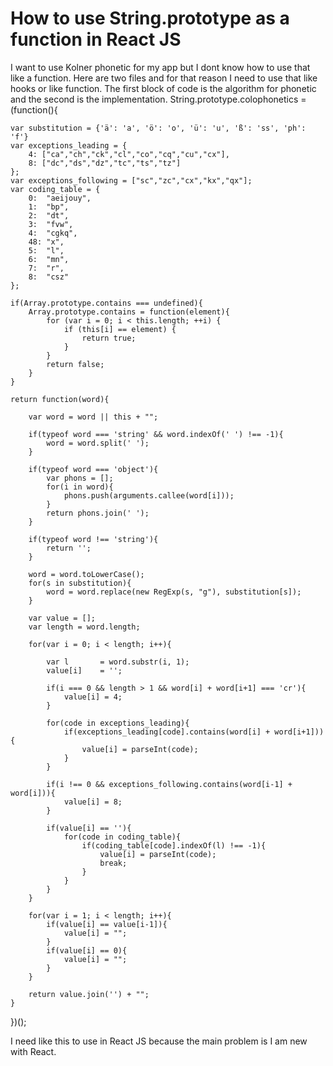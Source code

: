 
# How to use String.prototype as a function in React JS

I want to use Kolner phonetic for my app but I dont know how to use that like a function. Here are two files and for that reason I need to use that like hooks or like function.
The first block of code is the algorithm for phonetic and the second is the implementation.
String.prototype.colophonetics = (function(){

    var substitution = {'ä': 'a', 'ö': 'o', 'ü': 'u', 'ß': 'ss', 'ph': 'f'}
    var exceptions_leading = {
        4: ["ca","ch","ck","cl","co","cq","cu","cx"],
        8: ["dc","ds","dz","tc","ts","tz"]
    };
    var exceptions_following = ["sc","zc","cx","kx","qx"];
    var coding_table = {
        0:  "aeijouy",
        1:  "bp",
        2:  "dt",
        3:  "fvw",
        4:  "cgkq",
        48: "x",
        5:  "l",
        6:  "mn",
        7:  "r",
        8:  "csz"
    };

    if(Array.prototype.contains === undefined){
        Array.prototype.contains = function(element){
            for (var i = 0; i < this.length; ++i) {
                if (this[i] == element) {
                    return true;
                }
            }
            return false;
        }
    }

    return function(word){

        var word = word || this + "";

        if(typeof word === 'string' && word.indexOf(' ') !== -1){
            word = word.split(' ');
        }

        if(typeof word === 'object'){
            var phons = [];
            for(i in word){
                phons.push(arguments.callee(word[i]));
            }
            return phons.join(' ');
        }

        if(typeof word !== 'string'){
            return '';
        }

        word = word.toLowerCase();
        for(s in substitution){
            word = word.replace(new RegExp(s, "g"), substitution[s]);
        }

        var value = [];
        var length = word.length;

        for(var i = 0; i < length; i++){

            var l       = word.substr(i, 1);
            value[i]    = '';

            if(i === 0 && length > 1 && word[i] + word[i+1] === 'cr'){
                value[i] = 4;
            }

            for(code in exceptions_leading){
                if(exceptions_leading[code].contains(word[i] + word[i+1])){
                    value[i] = parseInt(code);
                }
            }

            if(i !== 0 && exceptions_following.contains(word[i-1] + word[i])){
                value[i] = 8;
            }

            if(value[i] == ''){
                for(code in coding_table){
                    if(coding_table[code].indexOf(l) !== -1){
                        value[i] = parseInt(code);
                        break;
                    }
                }
            }
        }

        for(var i = 1; i < length; i++){
            if(value[i] == value[i-1]){
                value[i] = "";
            }
            if(value[i] == 0){
                value[i] = "";
            }
        }

        return value.join('') + "";
    }

})();

I need like this to use in React JS because the main problem is I am new with React.
<html>
    <head>
        <script type="text/javascript" charset="utf-8" src="../colophonetics.js"></script>
    </head>
    <script type="text/javascript" charset="utf-8">
        var string = "Rønne Ronne Ranne Runne Ramme";
        document.write(string + ": " + string.colophonetics() + "<br/>");
        
    </script>
    
</html>


        
